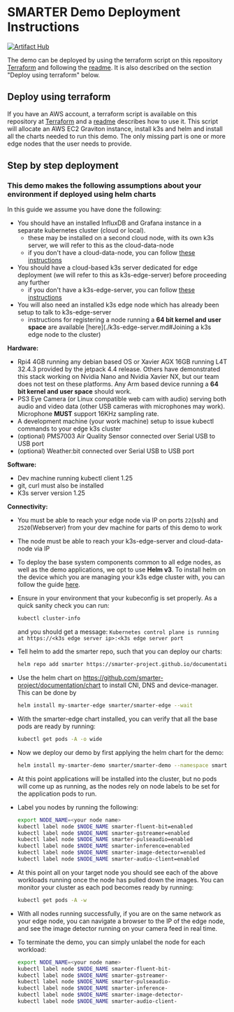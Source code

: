 # SMARTER Demo Deployment Instructions

[![Artifact Hub](https://img.shields.io/endpoint?url=https://artifacthub.io/badge/repository/smarter)](https://artifacthub.io/packages/search?repo=smarter)

The demo can be deployed by using the terraform script on this repository [Terraform](terraform) and following the [readme](terraform/README.md). It is also described on the section "Deploy using terraform" below.

## Deploy using terraform

If you have an AWS account, a terraform script is available on this repository at [Terraform](terraform) and a [readme](terraform/README.md) describes how to use it. This script will allocate an AWS EC2 Graviton instance, install k3s and helm and install all the charts needed to run this demo. The only missing part is one or more edge nodes that the user needs to provide.

## Step by step deployment

### This demo makes the following assumptions about your environment if deployed using helm charts

In this guide we assume you have done the following:
- You should have an installed InfluxDB and Grafana instance in a separate kubernetes cluster (cloud or local).
    - these may be installed on a second cloud node, with its own k3s server, we will refer to this as the cloud-data-node
    - if you don't have a cloud-data-node, you can follow [these instructions](./k3s-cloud-server.md)
- You should have a cloud-based k3s server dedicated for edge deployment (we will refer to this as k3s-edge-server) before proceeding any further
    - if you don't have a k3s-edge-server, you can follow [these instructions](./k3s-edge-server.md)
- You will also need an installed k3s edge node which has already been setup to talk to k3s-edge-server
    - instructions for registering a node running a **64 bit kernel and user space** are available [here](./k3s-edge-server.md#Joining a k3s edge node to the cluster)

**Hardware:** 
- Rpi4 4GB running any debian based OS or Xavier AGX 16GB running L4T 32.4.3 provided by the jetpack 4.4 release. Others have demonstrated this stack working on Nvidia Nano and Nvidia Xavier NX, but our team does not test on these platforms. Any Arm based device running a **64 bit kernel and user space** should work.
- PS3 Eye Camera (or Linux compatible web cam with audio) serving both audio and video data (other USB cameras with microphones may work). Microphone **MUST** support 16KHz sampling rate.
- A development machine (your work machine) setup to issue kubectl commands to your edge k3s cluster
- (optional) PMS7003 Air Quality Sensor connected over Serial USB to USB port
- (optional) Weather:bit connected over Serial USB to USB port

**Software:**
- Dev machine running kubectl client 1.25
- git, curl must also be installed
- K3s server version 1.25

**Connectivity:**
- You must be able to reach your edge node via IP on ports `22`(ssh) and `2520`(Webserver) from your dev machine for parts of this demo to work 
- The node must be able to reach your k3s-edge-server and cloud-data-node via IP

- To deploy the base system components common to all edge nodes, as well as the demo applications, we opt to use **Helm v3**. To install helm on the device which you are managing your k3s edge cluster with, you can follow the guide [here](https://helm.sh/docs/intro/install/#from-script).
- Ensure in your environment that your kubeconfig is set properly. As a quick sanity check you can run:
  ```bash
  kubectl cluster-info
  ```
  and you should get a message: `Kubernetes control plane is running at https://<k3s edge server ip>:<k3s edge server port`
- Tell helm to add the smarter repo, such that you can deploy our charts:
  ```bash
  helm repo add smarter https://smarter-project.github.io/documentation
  ```
- Use the helm chart on https://github.com/smarter-project/documentation/chart to install CNI, DNS and device-manager. This can be done by 
  ```bash
  helm install my-smarter-edge smarter/smarter-edge --wait
  ```
- With the smarter-edge chart installed, you can verify that all the base pods are ready by running:
  ```bash
  kubectl get pods -A -o wide
  ```
- Now we deploy our demo by first applying the helm chart for the demo:
  ```bash
  helm install my-smarter-demo smarter/smarter-demo --namespace smarter --create-namespace
  ```
- At this point applications will be installed into the cluster, but no pods will come up as running, as the nodes rely on node labels to be set for the application pods to run.
- Label you nodes by running the following:
  ```bash
  export NODE_NAME=<your node name>
  kubectl label node $NODE_NAME smarter-fluent-bit=enabled
  kubectl label node $NODE_NAME smarter-gstreamer=enabled
  kubectl label node $NODE_NAME smarter-pulseaudio=enabled
  kubectl label node $NODE_NAME smarter-inference=enabled
  kubectl label node $NODE_NAME smarter-image-detector=enabled
  kubectl label node $NODE_NAME smarter-audio-client=enabled
  ```
- At this point all on your target node you should see each of the above workloads running once the node has pulled down the images. You can monitor your cluster as each pod becomes ready by running:
  ```bash
  kubectl get pods -A -w
  ```
- With all nodes running successfully, if you are on the same network as your edge node, you can navigate a browser to the IP of the edge node, and see the image detector running on your camera feed in real time.
- To terminate the demo, you can simply unlabel the node for each workload:
  ```bash
  export NODE_NAME=<your node name>
  kubectl label node $NODE_NAME smarter-fluent-bit-
  kubectl label node $NODE_NAME smarter-gstreamer-
  kubectl label node $NODE_NAME smarter-pulseaudio-
  kubectl label node $NODE_NAME smarter-inference-
  kubectl label node $NODE_NAME smarter-image-detector-
  kubectl label node $NODE_NAME smarter-audio-client-
  ```

